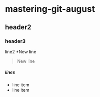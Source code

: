 # mastering-git-august
## header2
### header3

line2
*New line
>New line 
##### lines
- line item
- line item